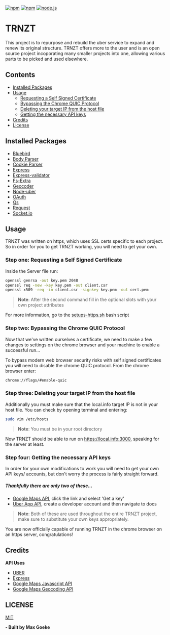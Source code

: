 [![npm](https://img.shields.io/npm/l/express.svg)](https://github.com/4ked/TRNZT/blob/master/LICENSE)
[![npm](https://img.shields.io/npm/v/npm.svg)](https://github.com/4ked/TRNZT) 
[![node.js](https://img.shields.io/badge/node.js-v6.0.0-orange.svg)](https://github.com/4ked/TRNZT) 


TRNZT
=========
This project is to repurpose and rebuild the uber service to expand and renew its original structure. TRNZT offers more to the user and is an open source project incoporating many smaller projects into one, allowing various parts to be picked and used elsewhere.


## Contents

- [Installed Packages](#installed-packages)
- [Usage](#usage)
  	- [Requesting a Self Signed Certificate](#step-one-requesting-a-self-signed-certificate)
  	- [Bypassing the Chrome QUIC Protocol](#step-two-bypassing-the-chrome-quic-protocol)
  	- [Deleting your target IP from the host file](#step-three-deleting-your-target-ip-from-the-host-file)
  	- [Getting the necessary API keys](#step-four-getting-the-necessary-api-keys)
- [Credits](#credits)
- [License](#license)

## Installed Packages

- [Bluebird](https://www.npmjs.com/package/bluebird)
- [Body Parser](https://www.npmjs.com/package/body-parser)
- [Cookie Parser](https://www.npmjs.com/package/cookie-parser)
- [Express](https://www.npmjs.com/package/express)
- [Express-validator](https://www.npmjs.com/package/express-validator)
- [Fs-Extra](https://www.npmjs.com/package/fs-extra)
- [Geocoder](https://www.npmjs.com/package/geocoder)
- [Node-uber](https://www.npmjs.com/package/node-uber)
- [OAuth](https://www.npmjs.com/package/oauth)
- [Qs](https://www.npmjs.com/package/qs)
- [Request](https://www.npmjs.com/package/request)
- [Socket.io](https://www.npmjs.com/package/socket.io)

## Usage

TRNZT was written on https, which uses SSL certs specific to each project. So in order for you to get TRNZT working, you will need to get your own.


### Step one: Requesting a Self Signed Certificate
Inside the Server file run:
```sh
openssl genrsa -out key.pem 2048
openssl req -new -key key.pem -out client.csr
openssl x509 -req -in client.csr -signkey key.pem -out cert.pem
```
> **Note**: After the second command fill in the optional slots with your own project attributes

For  more information, go to the [setups-https.sh](https://github.com/4ked/TRNZT/blob/master/setup-https.sh) bash script

### Step two: Bypassing the Chrome QUIC Protocol
Now that we've written ourselves a certificate, we need to make a few changes to settings on the chrome browser and your machine to enable a successful run...

To bypass modern web browser security risks with self signed certificates you will need to disable the chrome QUIC protocol. From the chrome browser enter:
```sh
chrome://flags/#enable-quic 
```

### Step three: Deleting your target IP from the host file
Additionally you must make sure that the local.info target IP is not in your host file. You can check by opening terminal and entering:
```sh
sudo vim /etc/hosts 
```
> **Note**: You must be in your root directory

Now TRNZT should be able to run on https://local.info:3000, speaking for the server at least.

### Step four: Getting the necessary API keys
In order for your own modifications to work you will need to get your own API keys/ accounts, but don't worry the process is fairly straight forward.

##### Thankfully there are only two of these...
* [Google Maps API](https://developers.google.com/maps/documentation/javascript/), click the link and select 'Get a key'
* [Uber App API](https://get.uber.com/new-signup/?source=auth&next_url=https%3A%2F%2Fdeveloper.uber.com%2Fdashboard%2F), create a developer account and then navigate to docs
> **Note**: Both of these are used throughout the entire TRNZT project, make sure to substitute your own keys appropriately.

You are now officially capable of running TRNZT in the chrome browser on an https server, congratulations!

## Credits

**API Uses**
- [UBER](https://developer.uber.com/docs/riders/introduction)
- [Express](https://expressjs.com/en/4x/api.html)
- [Google Maps Javascript API](https://developers.google.com/maps/documentation/javascript/tutorial)
- [Google Maps Geocoding API](https://developers.google.com/maps/documentation/geocoding/start)

## LICENSE

[MIT](https://github.com/4ked/TRNZT/blob/master/LICENSE)

**- Built by Max Goeke**